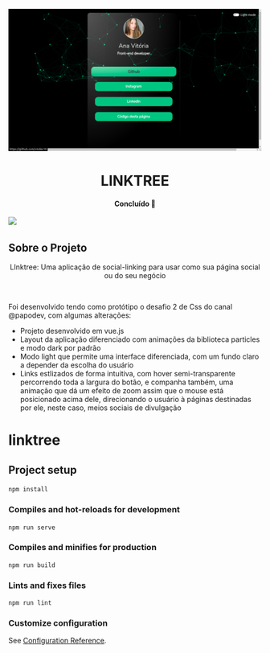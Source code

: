![LInktree](https://github.com/vmdev10/linktree/blob/master/linktree/linktree.png)

<h1 align="center">LINKTREE</h1>
<h4 align="center"> 
  Concluído 🚀
</h4>
<img src="https://img.shields.io/static/v1?label=links&message=Vuejs&color=42b883&style=for-the-badge&logo=ghost"/>

## Sobre o Projeto
<p align="center">LInktree: Uma aplicação de social-linking para usar como sua página social ou do seu negócio</p>
<br>
<p>Foi desenvolvido tendo como protótipo o desafio 2 de Css do canal @papodev, com algumas alterações:</p>
<ul>
  <li>Projeto desenvolvido em vue.js</li>
  <li>Layout da aplicação diferenciado com animações da biblioteca particles e modo dark por padrão</li>
  <li>Modo light que permite uma interface diferenciada, com um fundo claro a depender da escolha do usuário</li>
  <li>Links estlizados de forma intuitiva, com hover semi-transparente percorrendo toda a largura do botão, e companha também, uma animação que dá um efeito de zoom assim que o mouse está posicionado acima dele, direcionando o usuário à páginas destinadas por ele, neste caso, meios sociais de divulgação</li>
 </ul>

# linktree

## Project setup
```
npm install
```

### Compiles and hot-reloads for development
```
npm run serve
```

### Compiles and minifies for production
```
npm run build
```

### Lints and fixes files
```
npm run lint
```

### Customize configuration
See [Configuration Reference](https://cli.vuejs.org/config/).
